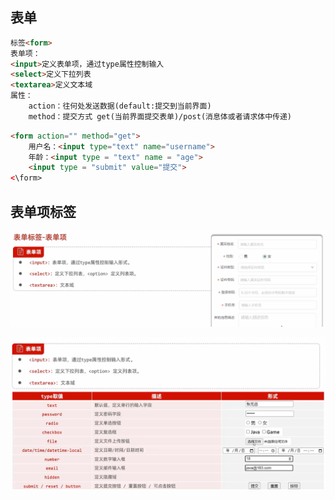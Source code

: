 ## 表单
```html
标签<form>
表单项：
<input>定义表单项，通过type属性控制输入
<select>定义下拉列表
<textarea>定义文本域
属性：
    action：往何处发送数据(default:提交到当前界面)
    method：提交方式 get(当前界面提交表单)/post(消息体或者请求体中传递)
```
```html
<form action="" method="get">
    用户名：<input type="text" name="username">
    年龄：<input type = "text" name = "age">
    <input type = "submit" value="提交">
<\form>
```

## 表单项标签

![](picture/5.png)

![](picture/6.png)
